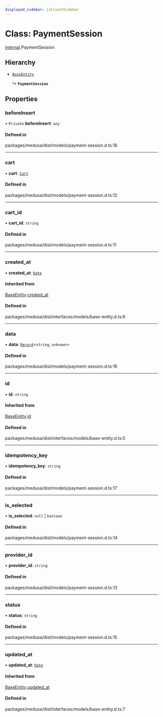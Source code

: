 ```yaml
---
displayed_sidebar: jsClientSidebar
---
```


# Class: PaymentSession

[internal](../modules/internal.md).PaymentSession

## Hierarchy

- [`BaseEntity`](internal.BaseEntity.md)

  ↳ **`PaymentSession`**

## Properties

### beforeInsert

• `Private` **beforeInsert**: `any`

#### Defined in

packages/medusa/dist/models/payment-session.d.ts:18

___

### cart

• **cart**: [`Cart`](internal.Cart.md)

#### Defined in

packages/medusa/dist/models/payment-session.d.ts:12

___

### cart\_id

• **cart\_id**: `string`

#### Defined in

packages/medusa/dist/models/payment-session.d.ts:11

___

### created\_at

• **created\_at**: [`Date`](../modules/internal.md#date)

#### Inherited from

[BaseEntity](internal.BaseEntity.md).[created_at](internal.BaseEntity.md#created_at)

#### Defined in

packages/medusa/dist/interfaces/models/base-entity.d.ts:6

___

### data

• **data**: [`Record`](../modules/internal.md#record)<`string`, `unknown`\>

#### Defined in

packages/medusa/dist/models/payment-session.d.ts:16

___

### id

• **id**: `string`

#### Inherited from

[BaseEntity](internal.BaseEntity.md).[id](internal.BaseEntity.md#id)

#### Defined in

packages/medusa/dist/interfaces/models/base-entity.d.ts:5

___

### idempotency\_key

• **idempotency\_key**: `string`

#### Defined in

packages/medusa/dist/models/payment-session.d.ts:17

___

### is\_selected

• **is\_selected**: ``null`` \| `boolean`

#### Defined in

packages/medusa/dist/models/payment-session.d.ts:14

___

### provider\_id

• **provider\_id**: `string`

#### Defined in

packages/medusa/dist/models/payment-session.d.ts:13

___

### status

• **status**: `string`

#### Defined in

packages/medusa/dist/models/payment-session.d.ts:15

___

### updated\_at

• **updated\_at**: [`Date`](../modules/internal.md#date)

#### Inherited from

[BaseEntity](internal.BaseEntity.md).[updated_at](internal.BaseEntity.md#updated_at)

#### Defined in

packages/medusa/dist/interfaces/models/base-entity.d.ts:7
